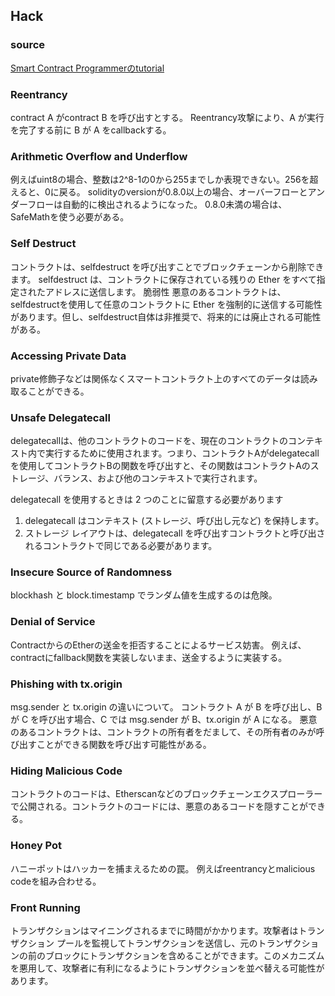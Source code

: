 ## Hack

### source
[Smart Contract Programmerのtutorial](https://www.youtube.com/watch?v=4Mm3BCyHtDY&list=PLO5VPQH6OWdWsCgXJT9UuzgbC8SPvTRi5)

### Reentrancy
contract A がcontract B を呼び出すとする。 Reentrancy攻撃により、A が実行を完了する前に B が A をcallbackする。

### Arithmetic Overflow and Underflow
例えばuint8の場合、整数は2^8-1の0から255までしか表現できない。256を超えると、0に戻る。
solidityのversionが0.8.0以上の場合、オーバーフローとアンダーフローは自動的に検出されるようになった。
0.8.0未満の場合は、SafeMathを使う必要がある。

### Self Destruct

コントラクトは、selfdestruct を呼び出すことでブロックチェーンから削除できます。 selfdestruct は、コントラクトに保存されている残りの Ether をすべて指定されたアドレスに送信します。 脆弱性 悪意のあるコントラクトは、selfdestructを使用して任意のコントラクトに Ether を強制的に送信する可能性があります。但し、selfdestruct自体は非推奨で、将来的には廃止される可能性がある。

### Accessing Private Data
private修飾子などは関係なくスマートコントラクト上のすべてのデータは読み取ることができる。

### Unsafe Delegatecall
delegatecallは、他のコントラクトのコードを、現在のコントラクトのコンテキスト内で実行するために使用されます。つまり、コントラクトAがdelegatecallを使用してコントラクトBの関数を呼び出すと、その関数はコントラクトAのストレージ、バランス、および他のコンテキストで実行されます。

delegatecall を使用するときは 2 つのことに留意する必要があります 
1. delegatecall はコンテキスト (ストレージ、呼び出し元など) を保持します。
2. ストレージ レイアウトは、delegatecall を呼び出すコントラクトと呼び出されるコントラクトで同じである必要があります。

### Insecure Source of Randomness
blockhash と block.timestamp でランダム値を生成するのは危険。

### Denial of Service
ContractからのEtherの送金を拒否することによるサービス妨害。
例えば、contractにfallback関数を実装しないまま、送金するように実装する。

### Phishing with tx.origin
msg.sender と tx.origin の違いについて。
コントラクト A が B を呼び出し、B が C を呼び出す場合、C では msg.sender が B、tx.origin が A になる。
悪意のあるコントラクトは、コントラクトの所有者をだまして、その所有者のみが呼び出すことができる関数を呼び出す可能性がある。

### Hiding Malicious Code
コントラクトのコードは、Etherscanなどのブロックチェーンエクスプローラーで公開される。コントラクトのコードには、悪意のあるコードを隠すことができる。

### Honey Pot
ハニーポットはハッカーを捕まえるための罠。
例えばreentrancyとmalicious codeを組み合わせる。

### Front Running
トランザクションはマイニングされるまでに時間がかかります。攻撃者はトランザクション プールを監視してトランザクションを送信し、元のトランザクションの前のブロックにトランザクションを含めることができます。このメカニズムを悪用して、攻撃者に有利になるようにトランザクションを並べ替える可能性があります。